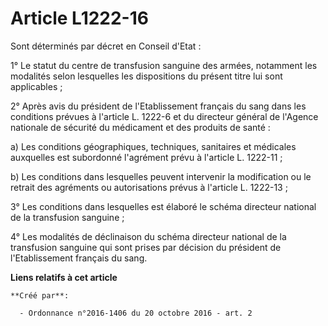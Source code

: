 # Article L1222-16

Sont déterminés par décret en Conseil d'Etat : 

1° Le statut du centre de transfusion sanguine des armées, notamment les modalités selon lesquelles les dispositions du
présent titre lui sont applicables ; 

2° Après avis du président de l'Etablissement français du sang dans les conditions prévues à l'article L. 1222-6 et du
directeur général de l'Agence nationale de sécurité du médicament et des produits de santé : 

a) Les conditions géographiques, techniques, sanitaires et médicales auxquelles est subordonné l'agrément prévu à l'article
L. 1222-11 ; 

b) Les conditions dans lesquelles peuvent intervenir la modification ou le retrait des agréments ou autorisations prévus à
l'article L. 1222-13 ; 

3° Les conditions dans lesquelles est élaboré le schéma directeur national de la transfusion sanguine ; 

4° Les modalités de déclinaison du schéma directeur national de la transfusion sanguine qui sont prises par décision du
président de l'Etablissement français du sang.

**Liens relatifs à cet article**

	**Créé par**:

	  - Ordonnance n°2016-1406 du 20 octobre 2016 - art. 2
